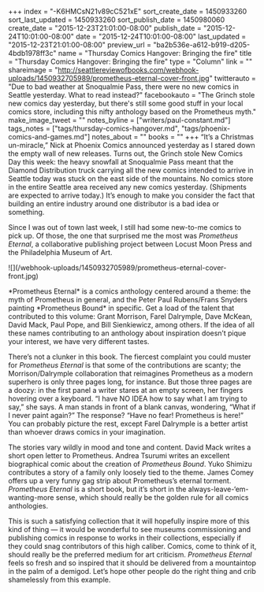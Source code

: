 +++
index = "-K6HMCsN21v89cC521xE"
sort_create_date = 1450933260
sort_last_updated = 1450933260
sort_publish_date = 1450980060
create_date = "2015-12-23T21:01:00-08:00"
publish_date = "2015-12-24T10:01:00-08:00"
date = "2015-12-24T10:01:00-08:00"
last_updated = "2015-12-23T21:01:00-08:00"
preview_url = "ba2b536e-a612-b919-d205-4bdb1978ff3c"
name = "Thursday Comics Hangover: Bringing the fire"
title = "Thursday Comics Hangover: Bringing the fire"
type = "Column"
link = ""
shareimage = "http://seattlereviewofbooks.com/webhook-uploads/1450932705989/prometheus-eternal-cover-front.jpg"
twitterauto = "Due to bad weather at Snoqualmie Pass, there were no new comics in Seattle yesterday. What to read instead?"
facebookauto = "The Grinch stole new comics day yesterday, but there's still some good stuff in your local comics store, including this nifty anthology based on the Prometheus myth."
make_image_tweet = ""
notes_byline = ["writers/paul-constant.md"]
tags_notes = ["tags/thursday-comics-hangover.md", "tags/phoenix-comics-and-games.md"]
notes_about = ""
books = ""
+++
“It’s a Christmas un-miracle,” Nick at Phoenix Comics announced yesterday as I stared down the empty wall of new releases. Turns out, the Grinch stole New Comics Day this week: the heavy snowfall at Snoqualmie Pass meant that the Diamond Distribution truck carrying all the new comics intended to arrive in Seattle today was stuck on the east side of the mountains. No comics store in the entire Seattle area received any new comics yesterday. (Shipments are expected to arrive today.) It’s enough to make you consider the fact that building an entire industry around one distributor is a bad idea or something.

Since I was out of town last week, I still had some new-to-me comics to pick up. Of those, the one that surprised me the most was *Prometheus Eternal*, a collaborative publishing project between Locust Moon Press and the Philadelphia Museum of Art. 

<p class="image-left">![](/webhook-uploads/1450932705989/prometheus-eternal-cover-front.jpg)</p>*Prometheus Eternal* is a comics anthology centered around a theme: the myth of Prometheus in general, and the Peter Paul Rubens/Frans Snyders painting *Prometheus Bound* in specific. Get a load of the talent that contributed to this volume: Grant Morrison, Farel Dalrymple, Dave McKean, David Mack, Paul Pope, and Bill Sienkiewicz, among others. If the idea of all these names contributing to an anthology about inspiration doesn’t pique your interest, we have very different tastes.

There’s not a clunker in this book. The fiercest complaint you could muster for *Prometheus Eternal* is that some of the contributions are scanty; the Morrison/Dalrymple collaboration that reimagines Prometheus as a modern superhero is only three pages long, for instance. But those three pages are a doozy: in the first panel a writer stares at an empty screen, her fingers hovering over a keyboard. “I have NO IDEA how to say what I am trying to say,” she says. A man stands in front of a blank canvas, wondering, “What if I never paint again?” The response? “Have no fear! Prometheus is here!” You can probably picture the rest, except Farel Dalrymple is a better artist than whoever draws comics in your imagination.

The stories vary wildly in mood and tone and content. David Mack writes a short open letter to Prometheus. Andrea Tsurumi writes an excellent biographical comic about the creation of *Prometheus Bound*. Yuko Shimizu contributes a story of a family only loosely tied to the theme. James Comey offers up a very funny gag strip about Prometheus’s eternal torment. *Prometheus Eternal* is a short book, but it’s short in the always-leave-‘em-wanting-more sense, which should really be the golden rule for all comics anthologies.

This is such a satisfying collection that it will hopefully inspire more of this kind of thing — it would be wonderful to see museums commissioning and publishing comics in response to works in their collections, especially if they could snag contributors of this high caliber. Comics, come to think of it, should really be the preferred medium for art criticism. *Prometheus Eternal* feels so fresh and so inspired that it should be delivered from a mountaintop in the palm of a demigod. Let’s hope other people do the right thing and crib shamelessly from this example.
